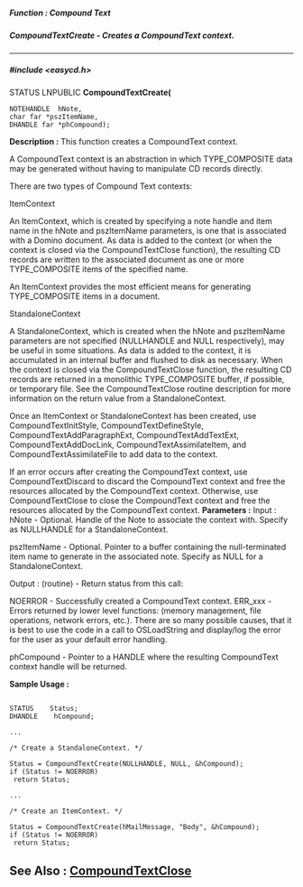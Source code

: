##### Function : Compound Text
##### CompoundTextCreate - Creates a CompoundText context.
---
##### #include <easycd.h>
STATUS LNPUBLIC **CompoundTextCreate(**

	NOTEHANDLE  hNote,
	char far *pszItemName,
	DHANDLE far *phCompound);
**Description :**
This function creates a CompoundText context.

A CompoundText context is an abstraction in which TYPE_COMPOSITE data may be 
generated without having to manipulate CD records directly.

There are two types of Compound Text contexts:

ItemContext

An ItemContext, which is created by specifying a note handle and item name in 
the hNote and pszItemName parameters, is one that is associated with a Domino 
document.  As data is added to the context (or when the context is closed via 
the CompoundTextClose function), the resulting CD records are written to the 
associated document as one or more TYPE_COMPOSITE items of the specified name.

An ItemContext provides the most efficient means for generating TYPE_COMPOSITE 
items in a document.

StandaloneContext

A StandaloneContext, which is created when the hNote and pszItemName parameters 
are not specified (NULLHANDLE and NULL respectively), may be useful in some 
situations.  As data is added to the context, it is accumulated in an internal 
buffer and flushed to disk as necessary.  When the context is closed via the 
CompoundTextClose function, the resulting CD records are returned in a 
monolithic TYPE_COMPOSITE buffer, if possible, or temporary file.  See the 
CompoundTextClose routine description for more information on the return value 
from a StandaloneContext.

Once an ItemContext or StandaloneContext has been created, use 
CompoundTextInitStyle, CompoundTextDefineStyle, CompoundTextAddParagraphExt, 
CompoundTextAddTextExt, CompoundTextAddDocLink, CompoundTextAssimilateItem, and 
CompoundTextAssimilateFile to add data to the context.  

If an error occurs after creating the CompoundText context, use 
CompoundTextDiscard to discard the CompoundText context and free the resources 
allocated by the CompoundText context.  Otherwise, use CompoundTextClose to 
close the CompoundText context and free the resources allocated by the 
CompoundText context. 
**Parameters :**
Input :
hNote  -  Optional.  Handle of the Note to associate the context with.  Specify as NULLHANDLE for a StandaloneContext.

pszItemName  -  Optional.  Pointer to a buffer containing the null-terminated item name to generate in the associated note.  Specify as NULL for a StandaloneContext.

Output :
(routine)  -  Return status from this call: 

NOERROR - Successfully created a CompoundText context.
ERR_xxx - Errors returned by lower level functions: (memory management, file operations, network errors, etc.).  There are so many possible causes, that it is best to use the code in a call to OSLoadString and display/log the error for the user as your default error handling.


phCompound  -  Pointer to a HANDLE where the resulting CompoundText context handle will  be returned.

**Sample Usage :**
```

STATUS    Status;
DHANDLE    hCompound;

...

/* Create a StandaloneContext. */

Status = CompoundTextCreate(NULLHANDLE, NULL, &hCompound);
if (Status != NOERROR)
 return Status;

...

/* Create an ItemContext. */

Status = CompoundTextCreate(hMailMessage, "Body", &hCompound);
if (Status != NOERROR)
 return Status;
```
**See Also :**
[CompoundTextClose](D:/md_files/CompoundTextClose.md)
---
